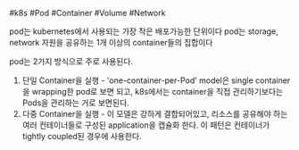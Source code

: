 #k8s  #Pod
#Container #Volume #Network

pod는 kubernetes에서 사용되는 가장 작은 배포가능한 단위이다
pod는 storage, network 자원을 공유하는 1개 이상의 container들의 집합이다

pod는 2가지 방식으로 주로 사용된다.
1. 단일 Container을 실행 - 'one-container-per-Pod' model은 single container을 wrapping한 pod로 보면 되고, k8s에서는 container을 직접 관리하기보다는 Pods을 관리하는 거로 보면된다.
2. 다중 Container을 실행 - 이 모델은 강하게 결합되어있고, 리소스를 공유해야 하는 여러 컨테이너들로 구성된 application을 캡슐화 한다. 이 패턴은 컨테이너가 tightly coupled된 경우에 사용한다.
